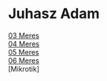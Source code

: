 # Juhasz Adam   
[03 Meres](tavkozles/antennameres/index.md)  
[04 Meres](frekvenciavsmod/index.md)  
[05 Meres](bitseb/index.md)  
[06 Meres](meres/index.md)  
[Mikrotik]
